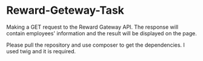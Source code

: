 # Reward-Geteway-Task
Making a GET request to the Reward Gateway API.
The response will contain employees' information and the result will be displayed on the page.

Please pull the repository and use composer to get the dependencies. I used twig and it is required.
